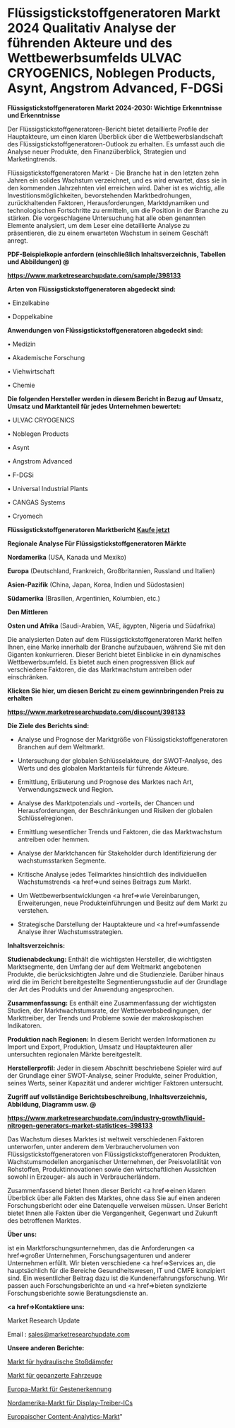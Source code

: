 # Flüssigstickstoffgeneratoren Markt 2024 Qualitativ Analyse der führenden Akteure und des Wettbewerbsumfelds ULVAC CRYOGENICS, Noblegen Products, Asynt, Angstrom Advanced, F-DGSi

<strong>Flüssigstickstoffgeneratoren Markt 2024-2030: Wichtige Erkenntnisse und Erkenntnisse</strong>

Der Flüssigstickstoffgeneratoren-Bericht bietet detaillierte Profile der Hauptakteure, um einen klaren Überblick über die Wettbewerbslandschaft des Flüssigstickstoffgeneratoren-Outlook zu erhalten. Es umfasst auch die Analyse neuer Produkte, den Finanzüberblick, Strategien und Marketingtrends.

Flüssigstickstoffgeneratoren Markt - Die Branche hat in den letzten zehn Jahren ein solides Wachstum verzeichnet, und es wird erwartet, dass sie in den kommenden Jahrzehnten viel erreichen wird. Daher ist es wichtig, alle Investitionsmöglichkeiten, bevorstehenden Marktbedrohungen, zurückhaltenden Faktoren, Herausforderungen, Marktdynamiken und technologischen Fortschritte zu ermitteln, um die Position in der Branche zu stärken. Die vorgeschlagene Untersuchung hat alle oben genannten Elemente analysiert, um dem Leser eine detaillierte Analyse zu präsentieren, die zu einem erwarteten Wachstum in seinem Geschäft anregt.



<strong><b>PDF-Beispielkopie anfordern (einschließlich Inhaltsverzeichnis, Tabellen und Abbildungen) @ </b></strong>

<strong><a href=https://www.marketresearchupdate.com/sample/398133>

<strong>https://www.marketresearchupdate.com/sample/398133</u></a></strong></strong>



<strong>Arten von Flüssigstickstoffgeneratoren abgedeckt sind:</strong>

• Einzelkabine

• Doppelkabine



<strong>Anwendungen von Flüssigstickstoffgeneratoren abgedeckt sind:</strong>

• Medizin

• Akademische Forschung

• Viehwirtschaft

• Chemie



<strong>Die folgenden Hersteller werden in diesem Bericht in Bezug auf Umsatz, Umsatz und Marktanteil für jedes Unternehmen bewertet:</strong>

• ULVAC CRYOGENICS

• Noblegen Products

• Asynt

• Angstrom Advanced

• F-DGSi

• Universal Industrial Plants

• CANGAS Systems

• Cryomech



<strong>Flüssigstickstoffgeneratoren Marktbericht <a href=https://www.marketresearchupdate.com/buynow/398133>Kaufe jetzt</a></strong>



<strong>Regionale Analyse Für Flüssigstickstoffgeneratoren Märkte</strong>



<strong>Nordamerika</strong> (USA, Kanada und Mexiko)



<strong>Europa</strong> (Deutschland, Frankreich, Großbritannien, Russland und Italien)



<strong>Asien-Pazifik</strong> (China, Japan, Korea, Indien und Südostasien)



<strong>Südamerika</strong> (Brasilien, Argentinien, Kolumbien, etc.)



<strong>Den Mittleren</strong> 

<strong>Osten und Afrika</strong> (Saudi-Arabien, VAE, ägypten, Nigeria und Südafrika)

Die analysierten Daten auf dem Flüssigstickstoffgeneratoren Markt helfen Ihnen, eine Marke innerhalb der Branche aufzubauen, während Sie mit den Giganten konkurrieren. Dieser Bericht bietet Einblicke in ein dynamisches Wettbewerbsumfeld. Es bietet auch einen progressiven Blick auf verschiedene Faktoren, die das Marktwachstum antreiben oder einschränken.



<strong>Klicken Sie hier, um diesen Bericht zu einem gewinnbringenden Preis zu erhalten
</strong>

<strong><a href=https://www.marketresearchupdate.com/discount/398133>https://www.marketresearchupdate.com/discount/398133</b></u></strong></a>



<strong>Die Ziele des Berichts sind:</strong>

- Analyse und Prognose der Marktgröße von Flüssigstickstoffgeneratoren Branchen auf dem Weltmarkt.

- Untersuchung der globalen Schlüsselakteure, der SWOT-Analyse, des Werts und des globalen Marktanteils für führende Akteure.

- Ermittlung, Erläuterung und Prognose des Marktes nach Art, Verwendungszweck und Region.

- Analyse des Marktpotenzials und -vorteils, der Chancen und Herausforderungen, der Beschränkungen und Risiken der globalen Schlüsselregionen.

- Ermittlung wesentlicher Trends und Faktoren, die das Marktwachstum antreiben oder hemmen.

- Analyse der Marktchancen für Stakeholder durch Identifizierung der wachstumsstarken Segmente.

- Kritische Analyse jedes Teilmarktes hinsichtlich des individuellen Wachstumstrends <a href=>und</a> seines Beitrags zum Markt.

- Um Wettbewerbsentwicklungen <a href=>wie</a> Vereinbarungen, Erweiterungen, neue Produkteinführungen und Besitz auf dem Markt zu verstehen.

- Strategische Darstellung der Hauptakteure und <a href=>umfas</a>sende Analyse ihrer Wachstumsstrategien.



<strong>Inhaltsverzeichnis:</strong>



<strong>Studienabdeckung:</strong> Enthält die wichtigsten Hersteller, die wichtigsten Marktsegmente, den Umfang der auf dem Weltmarkt angebotenen Produkte, die berücksichtigten Jahre und die Studienziele. Darüber hinaus wird die im Bericht bereitgestellte Segmentierungsstudie auf der Grundlage der Art des Produkts und der Anwendung angesprochen.



<strong>Zusammenfassung:</strong> Es enthält eine Zusammenfassung der wichtigsten Studien, der Marktwachstumsrate, der Wettbewerbsbedingungen, der Markttreiber, der Trends und Probleme sowie der makroskopischen Indikatoren.



<strong>Produktion nach Regionen:</strong> In diesem Bericht werden Informationen zu Import und Export, Produktion, Umsatz und Hauptakteuren aller untersuchten regionalen Märkte bereitgestellt.



<strong>Herstellerprofil:</strong> Jeder in diesem Abschnitt beschriebene Spieler wird auf der Grundlage einer SWOT-Analyse, seiner Produkte, seiner Produktion, seines Werts, seiner Kapazität und anderer wichtiger Faktoren untersucht.



<strong><b>Zugriff auf vollständige Berichtsbeschreibung, Inhaltsverzeichnis, Abbildung, Diagramm usw. @ </b></strong>

<strong><a href=https://www.marketresearchupdate.com/industry-growth/liquid-nitrogen-generators-market-statistices-398133>https://www.marketresearchupdate.com/industry-growth/liquid-nitrogen-generators-market-statistices-398133</a></strong>

Das Wachstum dieses Marktes ist weltweit verschiedenen Faktoren unterworfen, unter anderem dem Verbrauchervolumen von Flüssigstickstoffgeneratoren von Flüssigstickstoffgeneratoren Produkten, Wachstumsmodellen anorganischer Unternehmen, der Preisvolatilität von Rohstoffen, Produktinnovationen sowie den wirtschaftlichen Aussichten sowohl in Erzeuger- als auch in Verbraucherländern.

Zusammenfassend bietet Ihnen dieser Bericht <a href=>einen</a> klaren Überblick über alle Fakten des Marktes, ohne dass Sie auf einen anderen Forschungsbericht oder eine Datenquelle verweisen müssen. Unser Bericht bietet Ihnen alle Fakten über die Vergangenheit, Gegenwart und Zukunft des betroffenen Marktes.



<strong>Über uns:</strong>

 ist ein Marktforschungsunternehmen, das die Anforderungen <a href=>großer</a> Unternehmen, Forschungsagenturen und anderer Unternehmen erfüllt. Wir bieten verschiedene <a href=>Services</a> an, die hauptsächlich für die Bereiche Gesundheitswesen, IT und CMFE konzipiert sind. Ein wesentlicher Beitrag dazu ist die Kundenerfahrungsforschung. Wir passen auch Forschungsberichte an und <a href=>bieten</a> syndizierte Forschungsberichte sowie Beratungsdienste an.



<strong><a href=>Kontaktiere uns:</a></strong>

Market Research Update

Email : sales@marketresearchupdate.com



<strong>Unsere anderen Berichte:</strong>

<a href=https://www.linkedin.com/pulse/hydraulic-shock-absorbers-market-size-region-outlook-statistic>Markt für hydraulische Stoßdämpfer</a>

<a href=https://www.linkedin.com/pulse/armored-vehicles-market-size-industry-growth-factors-applications>Markt für gepanzerte Fahrzeuge</a>

<a href=https://www.linkedin.com/pulse/europe-gesture-recognition-market-size-register-high>Europa-Markt für Gestenerkennung</a>

<a href=https://www.linkedin.com/pulse/north-america-display-driver-ic-market-2023>Nordamerika-Markt für Display-Treiber-ICs</a>

<a href=https://www.linkedin.com/pulse/europe-content-analytics-market-2023-brief-regionwise>Europaischer Content-Analytics-Markt</a>"
